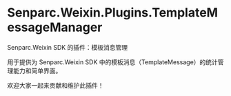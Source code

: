# Senparc.Weixin.Plugins.TemplateMessageManager
 Senparc.Weixin SDK 的插件：模板消息管理

用于提供为 Senparc.Weixin SDK 中的模板消息（TemplateMessage）的统计管理能力和简单界面。

欢迎大家一起来贡献和维护此插件！
